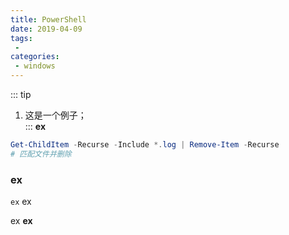 ```yaml
---
title: PowerShell
date: 2019-04-09
tags:
 - 
categories:
 - windows
---
```


::: tip
1. 这是一个例子；<br>
:::
**ex**
```powershell
Get-ChildItem -Recurse -Include *.log | Remove-Item -Recurse
# 匹配文件并删除
```
### ex

`ex` ex

ex **ex**

